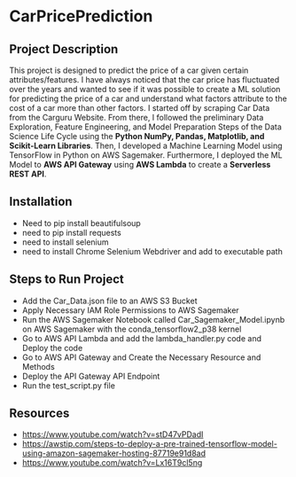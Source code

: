 # CarPricePrediction

## Project Description
This project is designed to predict the price of a car given certain attributes/features.  I have always noticed that the car price has fluctuated over the years and wanted to see if it was possible to create a  ML solution for predicting the price of a car and understand what factors attribute to the cost of a car more than other factors.  I started off by scraping Car Data from the Carguru Website.  From there, I followed the preliminary Data Exploration, Feature Engineering, and Model Preparation Steps of the Data Science Life Cycle using the **Python NumPy, Pandas, Matplotlib, and Scikit-Learn Libraries**.  Then, I developed a Machine Learning Model using TensorFlow in Python on AWS Sagemaker.  Furthermore, I deployed the ML Model to **AWS API Gateway** using **AWS Lambda** to create a **Serverless REST API**.


## Installation
- Need to pip install beautifulsoup
- need to pip install requests
- need to install selenium
- need to install Chrome Selenium Webdriver and add to executable path


## Steps to Run Project
- Add the Car_Data.json file to an AWS S3 Bucket
- Apply Necessary IAM Role Permissions to AWS Sagemaker
- Run the AWS Sagemaker Notebook called Car_Sagemaker_Model.ipynb on AWS Sagemaker with the conda_tensorflow2_p38 kernel
- Go to AWS API Lambda and add the lambda_handler.py code and Deploy the code
- Go to AWS API Gateway and Create the Necessary Resource and Methods
- Deploy the API Gateway API Endpoint
- Run the test_script.py file

## Resources
- https://www.youtube.com/watch?v=stD47vPDadI 
- https://awstip.com/steps-to-deploy-a-pre-trained-tensorflow-model-using-amazon-sagemaker-hosting-87719e91d8ad
- https://www.youtube.com/watch?v=Lx16T9cl5ng
